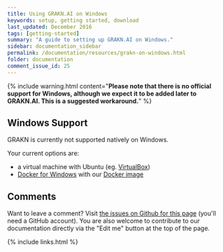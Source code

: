 ```yaml
---
title: Using GRAKN.AI on Windows
keywords: setup, getting started, download
last_updated: December 2016
tags: [getting-started]
summary: "A guide to setting up GRAKN.AI on Windows."
sidebar: documentation_sidebar
permalink: /documentation/resources/grakn-on-windows.html
folder: documentation
comment_issue_id: 25
---
```


{% include warning.html content="**Please note that there is no official support for Windows, although we expect it to be added later to GRAKN.AI. This is a suggested workaround.**" %}

## Windows Support

GRAKN is currently not supported natively on Windows. 

Your current options are:
- a virtual machine with Ubuntu (eg. [VirtualBox](https://www.virtualbox.org/wiki/Downloads)) 
- [Docker for Windows](https://docs.docker.com/docker-for-windows/) with our [Docker image](https://hub.docker.com/r/graknlabs/grakn/)

## Comments
Want to leave a comment? Visit <a href="https://github.com/graknlabs/docs/issues/25" target="_blank">the issues on Github for this page</a> (you'll need a GitHub account). You are also welcome to contribute to our documentation directly via the "Edit me" button at the top of the page.

{% include links.html %}
